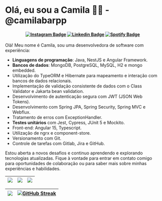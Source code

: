 # Olá, eu sou a Camila 👩‍💻 - @camilabarpp

<h4 align="center">

[![Instagram Badge](https://img.shields.io/badge/-instagram-red?style=for-the-badge&logo=instagram&logoColor=white&link=https://github.com/camilabarpp)](https://www.instagram.com/camilabarpp/)
[![Linkedin Badge](https://img.shields.io/badge/-Linkedin-blue?style=for-the-badge&logo=Linkedin&logoColor=white&link=https://github.com/camilabarpp)](https://www.linkedin.com/in/camilabarpp/)
[![Spotify Badge](https://img.shields.io/badge/-Spotify-3bb34b?style=for-the-badge&logo=Spotify&logoColor=161f16&link=https://github.com/camilabarpp)](https://open.spotify.com/user/21o2si6ombl5lygoggs5m6bsy)

</h4>

Olá! Meu nome é Camila, sou uma desenvolvedora de software com experiência:

- **Linguagens de programação**: Java, NestJS e Angular Framework.
- **Bancos de dados**: MongoDB, PostgreSQL, MySQL, H2 e mongo embedded.
- Utilização do TypeORM e Hibernate para mapeamento e interação com bancos de dados relacionais.
- Implementação de validação consistente de dados com o Class Validator e Jakarta bean validation.
- Desenvolvimento de autenticação segura com JWT (JSON Web Tokens).
- Desenvolvimento com Spring JPA, Spring Security, Spring MVC e Webflux.
- Tratamento de erros com ExceptionHandler.
- **Testes unitários** com Jest, Cypress, JUnit 5 e Mockito.
- Front-end: Angular 15, Typescript.
- Utilização de ngrx e component-store.
- Versionamento com Git.
- Controle de tarefas com Gitlab, Jira e GitHub.

Estou aberta a novos desafios e continuo aprendendo e explorando tecnologias atualizadas. Fique à vontade para entrar em contato comigo para oportunidades de colaboração ou para saber mais sobre minhas experiências e habilidades.

| ![](http://github-profile-summary-cards.vercel.app/api/cards/stats?username=camilabarpp&theme=nord_dark) | ![](http://github-profile-summary-cards.vercel.app/api/cards/repos-per-language?username=camilabarpp&hide=Html&theme=nord_dark) |![](http://github-profile-summary-cards.vercel.app/api/cards/productive-time?username=camilabarpp&theme=nord_dark&utcOffset=8) |
| :-: | :-: | :-: |

| ![](http://github-profile-summary-cards.vercel.app/api/cards/profile-details?username=camilabarpp&theme=nord_dark) | [![GitHub Streak](https://github-readme-streak-stats.herokuapp.com?user=camilabarpp&theme=nord&locale=pt_BR&date_format=j%20M%5B%20Y%5D&mode=weekly)](https://git.io/streak-stats)|
| :-: | :-: | 


